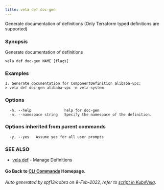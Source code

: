 ```yaml
---
title: vela def doc-gen
---
```


Generate documentation of definitions (Only Terraform typed definitions are supported)

### Synopsis

Generate documentation of definitions

```
vela def doc-gen NAME [flags]
```

### Examples

```
1. Generate documentation for ComponentDefinition alibaba-vpc:
> vela def doc-gen alibaba-vpc -n vela-system

```

### Options

```
  -h, --help               help for doc-gen
  -n, --namespace string   Specify the namespace of the definition.
```

### Options inherited from parent commands

```
  -y, --yes   Assume yes for all user prompts
```

### SEE ALSO

* [vela def](vela_def)	 - Manage Definitions

#### Go Back to [CLI Commands](vela) Homepage.


###### Auto generated by spf13/cobra on 9-Feb-2022, refer to [script in KubeVela](https://github.com/oam-dev/kubevela/tree/master/hack/docgen).
